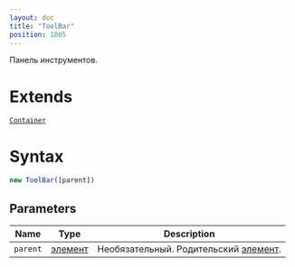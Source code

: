 ```yaml
---
layout: doc
title: "ToolBar"
position: 1005
---
```


Панель инструментов.

# Extends

[`Container`](../../Core/Container/)

# Syntax

```js
new ToolBar([parent])
```

## Parameters

|Name|Type|Description|
|----|----|-----------|
|`parent`|[элемент](../../Core/Elements/Element)|Необязательный. Родительский [элемент](../../Core/Elements/Element/).|
